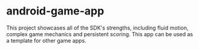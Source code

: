 # android-game-app
This project showcases all of the SDK's strengths, including fluid motion, complex game mechanics and persistent scoring. This app can be used as a template for other game apps.
